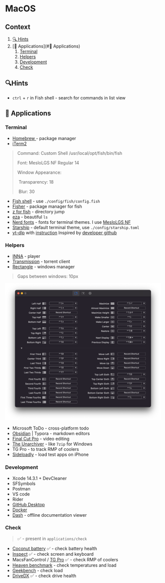 # MacOS

## Context

1. [🔍 Hints](#🔍Hints)
2. [🦄 Applications](#🦄 Applications)
   1. [Terminal](#Terminal)
   2. [Helpers](#Hlepers)
   3. [Development](#Development)
   4. [Check](#Check)

## 🔍Hints
- `ctrl` + `r` in Fish shell - search for commands in list view
## 🦄 Applications
### Terminal
- [Homebrew ](https://brew.sh/) - package manager
- [iTerm2](https://iterm2.com/)

> Command: Custom Shell /usr/local/opt/fish/bin/fish
>
> Font: MesloLGS NF Regular 14
>
> Window Appearance: 
>
> ​	Transparency: 18
>
> ​	Blur: 30

- [Fish shell](https://fishshell.com/) - use `./config/fish/config.fish`
- [Fisher](https://github.com/jorgebucaran/fisher) - package manager for fish
- [z for fish](https://github.com/jethrokuan/z) - directory jump
- [eza](https://github.com/eza-community/eza) - beautiful `ls`
- [Nerd fonts](https://github.com/ryanoasis/nerd-fonts) - fonts for terminal themes. I use [MesloLGS NF](https://github.com/IlanCosman/tide)
- [Starship](https://github.com/starship/starship) - default terminal theme, use `./config/starship.toml`
- [yt-dlp](https://formulae.brew.sh/formula/yt-dlp) with [instruction](https://write.corbpie.com/downloading-youtube-videos-and-playlists-with-yt-dlp/)
  Inspired by [developer github](https://github.com/craftzdog/dotfiles-public/tree/master?tab=readme-ov-file)

### Helpers
- [INNA](https://iina.io/) - player
- [Transmission](https://transmissionbt.com/) - torrent client
- [Rectangle](https://rectangleapp.com/) - windows manager

> Gaps between windows: 10px

![key bindings](./img/rectangle_key_bindings.png)

- Microsoft ToDo - cross-platform todo
- [Obsidian](https://obsidian.md/) | Typora - markdown editors
- [Final Cut Pro](https://rutracker.org/forum/viewtopic.php?t=6419063) - video editing
- [The Unarchiver](https://theunarchiver.com/) - like `7zip` for Windows
- TG Pro - to track RMP of coolers
- [Sideloadly](https://sideloadly.io/) - load test apps on iPhone

### Development
- Xcode 14.3.1 + DevCleaner
- SFSymbols
- Postman
- VS code
- Rider
- [GitHub Desktop](https://desktop.github.com/)
- [Docker](https://www.docker.com/products/docker-desktop/)
- [Dash](https://kapeli.com/dash) - offline documentation viewer
### Check

> ✅ - present in  `applications/check`

- [Coconut battery](https://www.coconut-flavour.com/coconutbattery/) ✅ - check battery health
- [Inspect](https://github.com/mhdhejazi/Inspect) ✅ - check screen and keyboard
- MacsFanControl / [TG Pro](https://www.tunabellysoftware.com/tgpro/) ✅ - check RMP of coolers
- [Heaven benchmark](https://benchmark.unigine.com/heaven) - check temperatures and load
- [Geekbench](https://www.geekbench.com/) - check load
- [DriveDX](https://binaryfruit.com/drivedx) ✅ - check drive health

